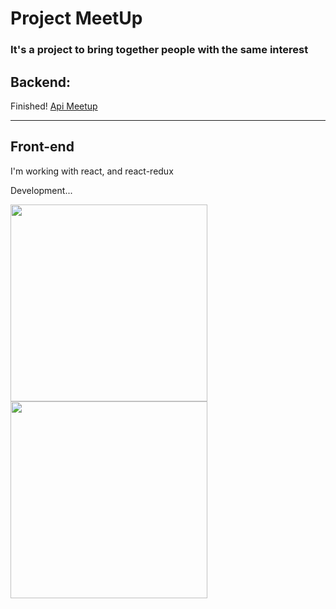 <h1>Project MeetUp</h1>
<h3>It's a project to bring together people with the same interest</h3>

<h2>Backend: </h2>
Finished! 
<a href="api">Api Meetup</a>

<hr>

<h2>Front-end</h2>
I'm working with react, and react-redux <br>

Development...

<p>
  <img src="images/meet1.png" width="315" />
  <img src="images/meet2.png" width="315" />
</p>
